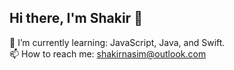 ## Hi there, I'm Shakir 👋
🌱 I’m currently learning: JavaScript, Java, and Swift.<br>
📫 How to reach me: shakirnasim@outlook.com

<!--
**shakirnasim00/shakirnasim00** is a ✨ _special_ ✨ repository because its `README.md` (this file) appears on your GitHub profile.


- 🔭 I’m currently working on ...
- ⚡ Fun fact: 
-->
